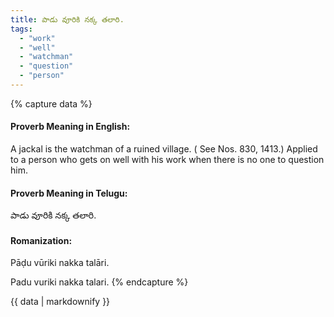 ```yaml
---
title: పాడు వూరికి నక్క తలారి.
tags:
  - "work"
  - "well"
  - "watchman"
  - "question"
  - "person"
---
```


{% capture data %}
#### Proverb Meaning in English:
A jackal is the watchman of a ruined village.
( See Nos. 830, 1413.)
Applied to a person who gets on well with his work when there is no one to question him.

#### Proverb Meaning in Telugu:
పాడు వూరికి నక్క తలారి.

#### Romanization:
Pāḍu vūriki nakka talāri.

Padu vuriki nakka talari.
{% endcapture %}

{{ data | markdownify }}

